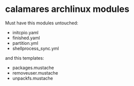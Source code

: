 # calamares archlinux modules

Must have this modules untouched:
- initcpio.yaml
- finished.yaml
- partition.yml
- shellprocess_sync.yml

and this templates:

- packages.mustache
- removeuser.mustache
- unpackfs.mustache
